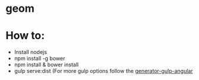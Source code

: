 # geom

# How to:
* Install nodejs
* npm install -g bower 
* npm install & bower install
* gulp serve:dist (For more gulp options follow the [generator-gulp-angular](https://github.com/Swiip/generator-gulp-angular/blob/master/docs/usage.md)
